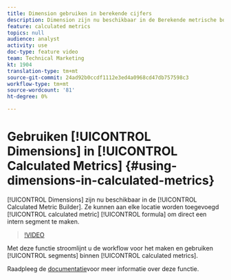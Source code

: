 ```yaml
---
title: Dimension gebruiken in berekende cijfers
description: Dimension zijn nu beschikbaar in de Berekende metrische bouwer. Ze kunnen aan elke berekende metrische formule worden toegevoegd om een intern segment te maken.
feature: calculated metrics
topics: null
audience: analyst
activity: use
doc-type: feature video
team: Technical Marketing
kt: 1904
translation-type: tm+mt
source-git-commit: 24ad92b0ccdf1112e3ed4a0968cd47db757598c3
workflow-type: tm+mt
source-wordcount: '81'
ht-degree: 0%

---
```



# Gebruiken [!UICONTROL Dimensions] in [!UICONTROL Calculated Metrics] {#using-dimensions-in-calculated-metrics}

[!UICONTROL Dimensions] zijn nu beschikbaar in de [!UICONTROL Calculated Metric Builder]. Ze kunnen aan elke locatie worden toegevoegd [!UICONTROL calculated metric] [!UICONTROL formula] om direct een intern segment te maken.

>[!VIDEO](https://video.tv.adobe.com/v/23723/?quality=12)

Met deze functie stroomlijnt u de workflow voor het maken en gebruiken [!UICONTROL segments] binnen [!UICONTROL calculated metrics].

Raadpleeg de [documentatie](https://marketing.adobe.com/resources/help/en_US/analytics/calcmetrics/cm_build_metrics.html)voor meer informatie over deze functie.
